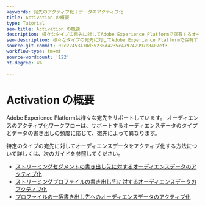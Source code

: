 ```yaml
---
keywords: 宛先のアクティブ化；データのアクティブ化
title: Activation の概要
type: Tutorial
seo-title: Activation の概要
description: 様々なタイプの宛先に対してAdobe Experience Platformで保有するオーディエンスデータをアクティブ化する方法を説明します。
seo-description: 様々なタイプの宛先に対してAdobe Experience Platformで保有するオーディエンスデータをアクティブ化する方法を説明します。
source-git-commit: 02c22453470d55236d4235c479742997e8407ef3
workflow-type: tm+mt
source-wordcount: '122'
ht-degree: 4%

---
```



# Activation の概要

Adobe Experience Platformは様々な宛先をサポートしています。 オーディエンスのアクティブ化ワークフローは、サポートするオーディエンスデータのタイプとデータの書き出しの頻度に応じて、宛先によって異なります。

特定のタイプの宛先に対してオーディエンスデータをアクティブ化する方法について詳しくは、次のガイドを参照してください。

* [ストリーミングセグメントの書き出し先に対するオーディエンスデータのアクティブ化](activate-segment-streaming-destinations.md)
* [ストリーミングプロファイルの書き出し先に対するオーディエンスデータのアクティブ化](activate-streaming-profile-destinations.md)
* [プロファイルの一括書き出し先へのオーディエンスデータのアクティブ化](activate-batch-profile-destinations.md)
